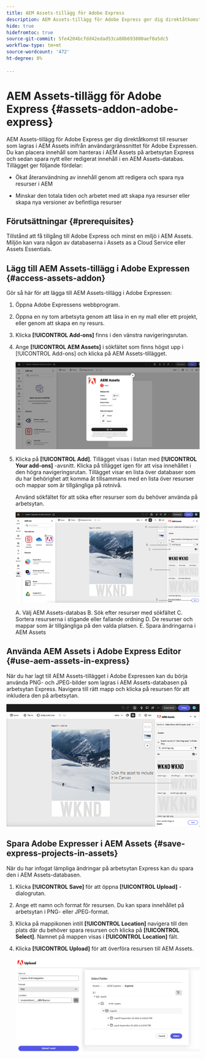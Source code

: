 ```yaml
---
title: AEM Assets-tillägg för Adobe Express
description: AEM Assets-tillägg för Adobe Express ger dig direktåtkomst till resurser som lagras i AEM Assets inifrån användargränssnittet för Adobe Expressen.
hide: true
hidefromtoc: true
source-git-commit: 5fe4204bcfdd42edad53ca80b693800aef0a5dc5
workflow-type: tm+mt
source-wordcount: '472'
ht-degree: 0%

---
```


# AEM Assets-tillägg för Adobe Express {#assets-addon-adobe-express}

AEM Assets-tillägg för Adobe Express ger dig direktåtkomst till resurser som lagras i AEM Assets inifrån användargränssnittet för Adobe Expressen. Du kan placera innehåll som hanteras i AEM Assets på arbetsytan Express och sedan spara nytt eller redigerat innehåll i en AEM Assets-databas. Tillägget ger följande fördelar:

* Ökat återanvändning av innehåll genom att redigera och spara nya resurser i AEM

* Minskar den totala tiden och arbetet med att skapa nya resurser eller skapa nya versioner av befintliga resurser

## Förutsättningar {#prerequisites}

Tillstånd att få tillgång till Adobe Express och minst en miljö i AEM Assets. Miljön kan vara någon av databaserna i Assets as a Cloud Service eller Assets Essentials.


## Lägg till AEM Assets-tillägg i Adobe Expressen {#access-assets-addon}

Gör så här för att lägga till AEM Assets-tillägg i Adobe Expressen:

1. Öppna Adobe Expressens webbprogram.

1. Öppna en ny tom arbetsyta genom att läsa in en ny mall eller ett projekt, eller genom att skapa en ny resurs.

1. Klicka **[!UICONTROL Add-ons]** finns i den vänstra navigeringsrutan.

1. Ange **[!UICONTROL AEM Assets]** i sökfältet som finns högst upp i [!UICONTROL Add-ons] och klicka på AEM Assets-tillägget.

   ![AEM Assets-tillägg](assets/aem-assets-add-on.png)

1. Klicka på **[!UICONTROL Add]**. Tillägget visas i listan med **[!UICONTROL Your add-ons]** -avsnitt. Klicka på tillägget igen för att visa innehållet i den högra navigeringsrutan. Tillägget visar en lista över databaser som du har behörighet att komma åt tillsammans med en lista över resurser och mappar som är tillgängliga på rotnivå.

   Använd sökfältet för att söka efter resurser som du behöver använda på arbetsytan.

   ![Söka efter resurser i AEM Assets-tillägg](assets/assets-add-on-browse-assets.png)

   A. Välj AEM Assets-databas B. Sök efter resurser med sökfältet C. Sortera resurserna i stigande eller fallande ordning D. De resurser och mappar som är tillgängliga på den valda platsen. E. Spara ändringarna i AEM Assets



## Använda AEM Assets i Adobe Express Editor {#use-aem-assets-in-express}

När du har lagt till AEM Assets-tillägget i Adobe Expressen kan du börja använda PNG- och JPEG-bilder som lagras i AEM Assets-databasen på arbetsytan Express. Navigera till rätt mapp och klicka på resursen för att inkludera den på arbetsytan.

![Inkludera resurser från resurstillägg](assets/aem-assets-add-on-include-assets.png)


## Spara Adobe Expresser i AEM Assets {#save-express-projects-in-assets}

När du har infogat lämpliga ändringar på arbetsytan Express kan du spara den i AEM Assets-databasen.

1. Klicka **[!UICONTROL Save]** för att öppna **[!UICONTROL Upload]** -dialogrutan.
1. Ange ett namn och format för resursen. Du kan spara innehållet på arbetsytan i PNG- eller JPEG-format.

1. Klicka på mappikonen intill **[!UICONTROL Location]** navigera till den plats där du behöver spara resursen och klicka på **[!UICONTROL Select]**. Namnet på mappen visas i **[!UICONTROL Location]** fält.

1. Klicka **[!UICONTROL Upload]** för att överföra resursen till AEM Assets.

   ![Spara resurser i AEM](assets/aem-assets-add-on-save.png)

